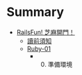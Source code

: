 # Summary

* [RailsFun! 芝麻開門！](README.markdown)
   * [讀前須知](讀前須知.markdown)
   * [Ruby-01](1.Ruby-01.markdown)
       * 0. 準備環境

